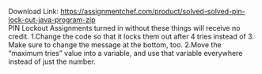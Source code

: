Download Link: https://assignmentchef.com/product/solved-solved-pin-lock-out-java-program-zip
<br>
PIN Lockout Assignments turned in without these things will receive no credit. 1.Change the code so that it locks them out after 4 tries instead of 3. Make sure to change the message at the bottom, too. 2.Move the “maximum tries” value into a variable, and use that variable everywhere instead of just the number.